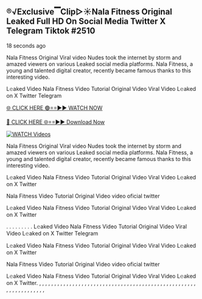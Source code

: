 ## ®️√Exclusive▔Clip▷☀️Nala Fitness Original Leaked Full HD On Social Media Twitter X Telegram Tiktok #2510

18 seconds ago

Nala Fitness Original Viral video Nudes took the internet by storm and amazed viewers on various Leaked social media platforms. Nala Fitness, a young and talented digital creator, recently became famous thanks to this interesting video.

L𝚎aked Video Nala Fitness Video Tutorial Original Video Viral Video L𝚎aked on X Twitter Telegram

[🌐 CLICK HERE 🟢==►► WATCH NOW](https://celebleakednudes.com/watch-leaked-video/)

[🔴 CLICK HERE 🌐==►► Download Now](https://celebleakednudes.com/watch-leaked-video/)

[![WATCH Videos](https://i.imgur.com/dJHk4Zq.gif)](https://celebleakednudes.com/watch-leaked-video/)

Nala Fitness Original Viral video Nudes took the internet by storm and amazed viewers on various Leaked social media platforms. Nala Fitness, a young and talented digital creator, recently became famous thanks to this interesting video.

L𝚎aked Video Nala Fitness Video Tutorial Original Video Viral Video L𝚎aked on X Twitter

Nala Fitness Video Tutorial Original Video video oficial twitter

L𝚎aked Video Nala Fitness Video Tutorial Original Video Viral Video L𝚎aked on X Twitter

. . . . . . . . . L𝚎aked Video Nala Fitness Video Tutorial Original Video Viral Video L𝚎aked on X Twitter Telegram

L𝚎aked Video Nala Fitness Video Tutorial Original Video Viral Video L𝚎aked on X Twitter

Nala Fitness Video Tutorial Original Video video oficial twitter

L𝚎aked Video Nala Fitness Video Tutorial Original Video Viral Video L𝚎aked on X Twitter.
,
,
,
,
,
,
,
,
,
,
,
,
,
,
,
,
,
,
,
,
,
,
,
,
,
,
,
,
,
,
,
,
,
,
,
,
,
,
,
,
,
,
,
,
,
,
,
,
,
,
,
,
,
,
,
,
,
,
,
,
,
,
,
,
,
